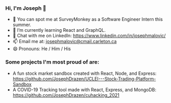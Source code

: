 ### Hi, I'm Joseph 👋

- 🔭 You can spot me at SurveyMonkey as a Software Engineer Intern this summer.
- 🌱 I’m currently learning React and GraphQL.
- 💬 Chat with me on LinkedIn: https://www.linkedin.com/in/josephmalovic/
- 📫 Email me at: josephmalovic@cmail.carleton.ca
- 😄 Pronouns: He / Him / His

### Some projects I'm most proud of are: 

- A fun stock market sandbox created with React, Node, and Express: https://github.com/JosephDrazen/UCLEI---Stock-Trading-Platform-Sandbox
- A COVID-19 Tracking tool made with React, Express, and MongoDB: https://github.com/JosephDrazen/cuhacking_2021
